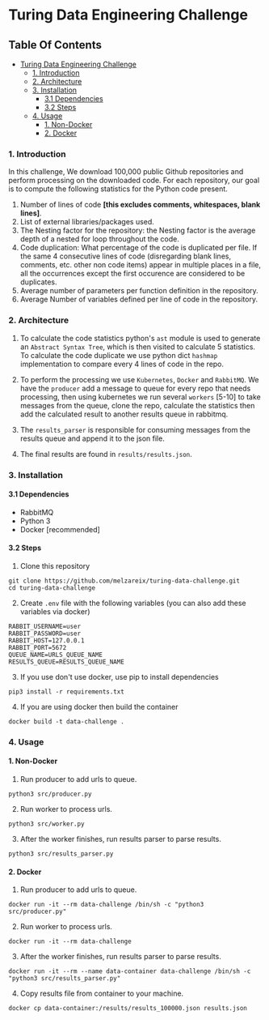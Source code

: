 # Turing Data Engineering Challenge

## Table Of Contents
- [Turing Data Engineering Challenge](#turing-data-engineering-challenge)
    + [1. Introduction](#1-introduction)
    + [2. Architecture](#2-architecture)
    + [3. Installation](#3-installation)
      - [3.1 Dependencies](#31-dependencies)
      - [3.2 Steps](#32-steps)
    + [4. Usage](#4-usage)
      - [1. Non-Docker](#1-non-docker)
      - [2. Docker](#2-docker)

### 1. Introduction
In this challenge, We download 100,000 public Github repositories and perform processing on the downloaded code.
For each repository, our goal is to compute the following statistics for the Python code present.

1. Number of lines of code **[this excludes comments, whitespaces, blank lines]**.
2. List of external libraries/packages used.
3. The Nesting factor for the repository: the Nesting factor is the average depth of a nested for loop throughout the code.
4. Code duplication: What percentage of the code is duplicated per file. If the same 4 consecutive lines of code (disregarding blank lines, comments, etc. other non code items) appear in multiple places in a file, all the occurrences except the first occurence are considered to be duplicates.
5. Average number of parameters per function definition in the repository.
6. Average Number of variables defined per line of code in the repository.

### 2. Architecture
1. To calculate the code statistics python's `ast` module is used to generate an `Abstract Syntax Tree`, which is then visited to calculate 5 statistics. To calculate the code duplicate we use python dict `hashmap` implementation to compare every 4 lines of code in the repo.

2. To perform the processing we use `Kubernetes`, `Docker` and `RabbitMQ`. We have the `producer` add a message to queue for every repo that needs processing, then using kubernetes we run several `workers` [5-10] to take messages from the queue, clone the repo, calculate the statistics then add the calculated result to another results queue in rabbitmq.

3. The `results_parser` is responsible for consuming messages from the results queue and append it to the json file.

4. The final results are found in `results/results.json`.

### 3. Installation
#### 3.1 Dependencies
- RabbitMQ
- Python 3
- Docker [recommended]

#### 3.2 Steps

1. Clone this repository
```
git clone https://github.com/melzareix/turing-data-challenge.git
cd turing-data-challenge
```

2. Create `.env` file with the following variables (you can also add these variables via docker)
```
RABBIT_USERNAME=user
RABBIT_PASSWORD=user
RABBIT_HOST=127.0.0.1
RABBIT_PORT=5672
QUEUE_NAME=URLS_QUEUE_NAME
RESULTS_QUEUE=RESULTS_QUEUE_NAME
```

3. If you use don't use docker, use pip to install dependencies
```
pip3 install -r requirements.txt
```

4. If you are using docker then build the container
```
docker build -t data-challenge .
```

### 4. Usage
#### 1. Non-Docker
  1. Run producer to add urls to queue.
  ```
  python3 src/producer.py
  ```
  
  2. Run worker to process urls.
  ```
  python3 src/worker.py
  ```
  
  3. After the worker finishes, run results parser to parse results.
  ```
  python3 src/results_parser.py
  ```
 #### 2. Docker
   1. Run producer to add urls to queue.
  ```
  docker run -it --rm data-challenge /bin/sh -c "python3 src/producer.py"
  ```
  
  2. Run worker to process urls.
  ```
  docker run -it --rm data-challenge
  ```
  
  3. After the worker finishes, run results parser to parse results.
  ```
  docker run -it --rm --name data-container data-challenge /bin/sh -c "python3 src/results_parser.py"
  ```
  4. Copy results file from container to your machine.
  ```
  docker cp data-container:/results/results_100000.json results.json
  ```
